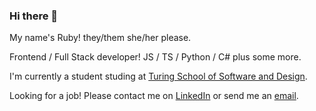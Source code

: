 ### Hi there 👋

My name's Ruby! they/them she/her please. 

Frontend / Full Stack developer! JS / TS / Python / C# plus some more.

I'm currently a student studing at [Turing School of Software and Design](https://turing.io). 

Looking for a job! Please contact me on [LinkedIn](https://www.linkedin.com/in/ruby-rinken) or send me an [email](mailto:rubyrinken@gmail.com). 
